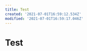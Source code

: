 ```yaml
---
title: Test
created: '2021-07-01T16:59:12.534Z'
modified: '2021-07-01T16:59:17.046Z'
---
```


# Test
